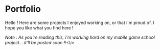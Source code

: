 # Portfolio

Hello ! Here are some projects I enjoyed working on, or that i'm proud of.
I hope you like what you find here !

<i> Note : As you're reading this, i'm working hard on my mobile game school project... it'll be posted soon !!<\i>
